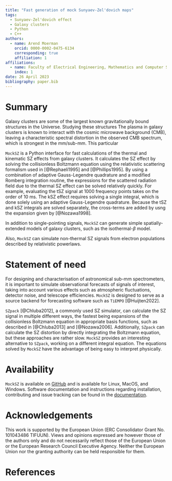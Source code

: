 ```yaml
---
title: "Fast generation of mock Sunyaev-Zel'dovich maps"
tags:
  - Sunyaev-Zel'dovich effect
  - Galaxy clusters
  - Python
  - C++
authors:
  - name: Arend Moerman
    orcid: 0000-0002-0475-6134
    corresponding: true
    affiliation: 1
affiliations:
  - name: Faculty of Electrical Engineering, Mathematics and Computer Science, Delft University of Technology, Mekelweg 4, 2628 CD, Delft, The Netherlands
    index: 1
date: 26 April 2023
bibliography: paper.bib
---
```


# Summary
Galaxy clusters are some of the largest known gravitationally bound structures in the Universe.
Studying these structures 
The plasma in galaxy clusters is known to interact with the cosmic microwave background (CMB), leaving a characteristic spectral distortion in the observed CMB spectrum, which is strongest in the mm/sub-mm. 
This particular 

`MockSZ` is a Python interface for fast calculations of the thermal and kinematic SZ effects from galaxy clusters. 
It calculates the SZ effect by solving the collisionless Boltzmann equation using the relativistic scattering formalism used in [@Rephaeli1995] and [@Phillips1995].
By using a combination of adaptive Gauss-Legendre quadrature and a modified Romberg integration routine, the expressions for the scattered radiation field due to the thermal SZ effect can be solved relatively quickly. 
For example, evaluating the tSZ signal at 1000 frequency points takes on the order of 10 ms.
The kSZ effect requires solving a single integral, which is done solely using an adaptive Gauss-Legendre quadrature.
Because the tSZ and kSZ integrals are solved separately, the cross-terms are added by usng the expansion given by [@Nozawa1998].

In addition to single-pointing signals, `MockSZ` can generate simple spatially-extended models of galaxy clusters, such as the isothermal-$\beta$ model.

Also, `MockSZ` can simulate non-thermal SZ signals from electron populations described by relativistic powerlaws.

# Statement of need
For designing and characterisation of astronomical sub-mm spectrometers, it is important to simulate observational forecasts of signals of interest, taking into account various effects such as atmospheric fluctuations, detector noise, and telescope efficiencies.
`MockSZ` is designed to serve as a source backend for forecasting software such as `TiEMPO` [@Huijten2022]. 

`SZpack` [@Chluba2012], a commonly used SZ simulator, can calculate the SZ signal in multiple different ways, the fastest being expansions of the collisionless Boltzmann equation in appropriate basis functions, such as described in [@Chluba2013] and [@Nozawa2006].
Additionally, `SZpack` can calculate the SZ distortion by directly integrating the Boltzmann equation, but these approaches are rather slow.
`MockSZ` provides an interesting alternative to `SZpack`, working on a different integral equation. The equations solved by `MockSZ` have the advantage of being easy to interpret physically.

# Availability
`MockSZ` is available on [GitHub](https://github.com/arendMoerman/MockSZ) and is available for Linux, MacOS, and Windows.
Software documentation and instructions regarding installation, contributing and issue tracking can be found in the [documentation](https://arendMoerman.github.io/MockSZ/).

# Acknowledgements
This work is supported by the European Union (ERC Consolidator Grant No. 101043486 TIFUUN). 
Views and opinions expressed are however those of the authors only and do not necessarily reflect those of the European Union or the European Research Council Executive Agency. 
Neither the European Union nor the granting authority can be held responsible for them.

# References
